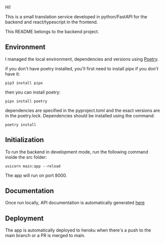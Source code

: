Hi! 

This is a small translation service developed in python/FastAPI for the backend and react/typescript in the frontend.

This README belongs to the backend project.

## Environment

I managed the local environment, dependencies and versions using [Poetry](https://python-poetry.org/docs/).

if you don't have poetry installed, you'll first need to install pipx if you don't have it:

```pip3 install pipx```

then you can install poetry:

```pipx install poetry```

dependencies are specified in the pyproject.toml and the exact versions are in the poetry.lock. Dependencies should be installed using the command:

```poetry install```


## Initialization

To run the backend in development mode, run the following command inside the src folder:

```uvicorn main:app --reload```

The app will run on port 8000.

## Documentation

Once run locally, API documentation is automatically generated [here](http://localhost:8000/docs)

## Deployment

The app is automatically deployed to heroku when there's a push to the main branch or a PR is merged to main.